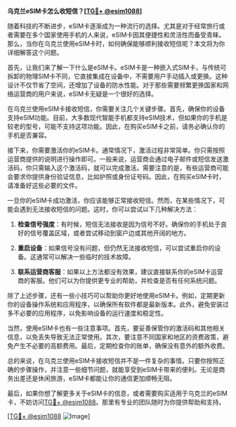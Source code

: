 **乌克兰eSIM卡怎么收短信？[[TG💪+ @esim1088](https://t.me/s/esim1088)]**

随着科技的不断进步，eSIM卡逐渐成为一种流行的选择。尤其是对于经常旅行或者需要在多个国家使用手机的人来说，eSIM卡因其便捷性和灵活性而备受青睐。那么，当你在乌克兰使用eSIM卡时，如何确保能够顺利接收短信呢？本文将为你详细解答这个问题。

首先，让我们来了解一下什么是eSIM卡。eSIM卡是一种嵌入式SIM卡，与传统可拆卸的物理SIM卡不同，它直接集成在设备中，不需要用户手动插入或更换。这种设计不仅节省了空间，还增加了设备的防水性能。对于那些需要频繁更换国家和网络运营商的用户来说，eSIM卡无疑是一个很好的选择。

在乌克兰使用eSIM卡接收短信，你需要关注几个关键步骤。首先，确保你的设备支持eSIM功能。目前，大多数现代智能手机都支持eSIM技术，但如果你的手机是较老的型号，可能不支持这项功能。因此，在购买eSIM卡之前，请务必确认你的手机是否兼容。

接下来，你需要激活你的eSIM卡。通常情况下，激活过程非常简单。你只需按照运营商提供的说明进行操作即可。一般来说，运营商会通过电子邮件或短信发送激活码，你只需输入这个激活码，就可以完成激活。需要注意的是，有些运营商可能会要求你提供身份验证信息，比如护照或身份证号码。因此，在购买eSIM卡时，请准备好这些必要的文件。

一旦你的eSIM卡成功激活，你应该能够正常接收短信。然而，在某些情况下，可能会遇到无法接收短信的问题。这时，你可以尝试以下几种解决方法：

1. **检查信号强度**：有时候，短信无法接收是因为信号不好。确保你的手机处于良好的信号覆盖区域，或者尝试移动到窗户边或其他开阔的地方。

2. **重启设备**：如果信号没有问题，但仍然无法接收短信，可以尝试重启你的设备。这通常可以解决一些临时的技术故障。

3. **联系运营商客服**：如果以上方法都没有效果，建议直接联系你的eSIM卡运营商的客服。他们可以为你提供更专业的帮助，并检查是否有任何系统问题。

除了上述步骤，还有一些小技巧可以帮助你更好地使用eSIM卡。例如，定期更新你的设备操作系统和应用程序，以确保所有软件都是最新版本。此外，避免安装过多不必要的应用程序，以免影响设备的运行速度和稳定性。

当然，使用eSIM卡也有一些注意事项。首先，要妥善保管你的激活码和其他相关信息，以免丢失导致无法正常使用。其次，要注意不同国家和地区的资费政策，避免产生不必要的高额费用。最后，定期检查你的账单，确保没有意外的额外收费。

总的来说，在乌克兰使用eSIM卡接收短信并不是一件复杂的事情。只要你按照正确的步骤操作，并注意一些细节问题，就能享受到eSIM卡带来的便利。无论是商务出差还是休闲旅游，eSIM卡都能让你的通信更加顺畅无阻。

最后，如果你想了解更多关于eSIM卡的信息，或者需要购买适用于乌克兰的eSIM卡，不妨访问[TG💪+ @esim1088](https://t.me/s/esim1088)。那里有专业的团队随时为你提供帮助和支持。

[[TG💪+ @esim1088](https://t.me/s/esim1088) ![Image](https://i.postimg.cc/4NQfJmqS/Snipaste-2025-05-13-00-14-12.png)]